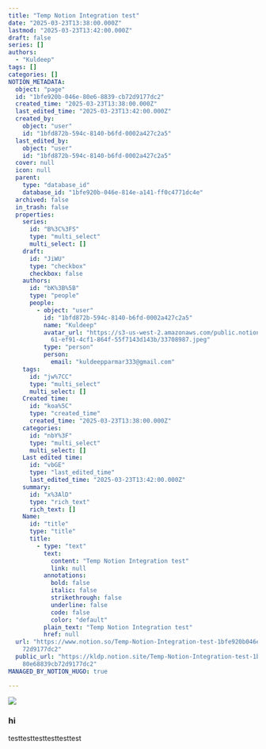 ```yaml
---
title: "Temp Notion Integration test"
date: "2025-03-23T13:38:00.000Z"
lastmod: "2025-03-23T13:42:00.000Z"
draft: false
series: []
authors:
  - "Kuldeep"
tags: []
categories: []
NOTION_METADATA:
  object: "page"
  id: "1bfe920b-046e-80e6-8839-cb72d9177dc2"
  created_time: "2025-03-23T13:38:00.000Z"
  last_edited_time: "2025-03-23T13:42:00.000Z"
  created_by:
    object: "user"
    id: "1bfd872b-594c-8140-b6fd-0002a427c2a5"
  last_edited_by:
    object: "user"
    id: "1bfd872b-594c-8140-b6fd-0002a427c2a5"
  cover: null
  icon: null
  parent:
    type: "database_id"
    database_id: "1bfe920b-046e-814e-a141-ff0c4771dc4e"
  archived: false
  in_trash: false
  properties:
    series:
      id: "B%3C%3FS"
      type: "multi_select"
      multi_select: []
    draft:
      id: "JiWU"
      type: "checkbox"
      checkbox: false
    authors:
      id: "bK%3B%5B"
      type: "people"
      people:
        - object: "user"
          id: "1bfd872b-594c-8140-b6fd-0002a427c2a5"
          name: "Kuldeep"
          avatar_url: "https://s3-us-west-2.amazonaws.com/public.notion-static.com/f47eb9\
            61-ef91-4cf1-864f-55f7143d143b/33708987.jpeg"
          type: "person"
          person:
            email: "kuldeepparmar333@gmail.com"
    tags:
      id: "jw%7CC"
      type: "multi_select"
      multi_select: []
    Created time:
      id: "koa%5C"
      type: "created_time"
      created_time: "2025-03-23T13:38:00.000Z"
    categories:
      id: "nbY%3F"
      type: "multi_select"
      multi_select: []
    Last edited time:
      id: "vbGE"
      type: "last_edited_time"
      last_edited_time: "2025-03-23T13:42:00.000Z"
    summary:
      id: "x%3AlD"
      type: "rich_text"
      rich_text: []
    Name:
      id: "title"
      type: "title"
      title:
        - type: "text"
          text:
            content: "Temp Notion Integration test"
            link: null
          annotations:
            bold: false
            italic: false
            strikethrough: false
            underline: false
            code: false
            color: "default"
          plain_text: "Temp Notion Integration test"
          href: null
  url: "https://www.notion.so/Temp-Notion-Integration-test-1bfe920b046e80e68839cb\
    72d9177dc2"
  public_url: "https://kldp.notion.site/Temp-Notion-Integration-test-1bfe920b046e\
    80e68839cb72d9177dc2"
MANAGED_BY_NOTION_HUGO: true

---
```



![](https://notion-hugo.pages.dev/api?block_id=1bfe920b-046e-8062-82c6-cfd3414ad597)


### hi


testtesttesttesttesttest

